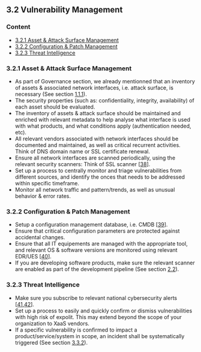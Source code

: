 ## 3.2 Vulnerability Management

### Content
* [3.2.1 Asset & Attack Surface Management](#321-)
* [3.2.2 Configuration & Patch Management](#322-)
* [3.2.3 Threat Intelligence](#323-)

### 3.2.1 Asset & Attack Surface Management
- As part of Governance section, we already mentionned that an inventory of assets & associated network interfaces, i.e. attack surface, is necessary (See section [1.1.1](../1-gov/1-1-program-and-metrics.md#111-scope--business-context)).
- The security properties (such as: confidentiality, integrity, availability) of each asset should be evaluated.
- The inventory of assets & attack surface should be maintained and enriched with relevant metadata to help analyse what interface is used with what products, and what conditions apply (authentication needed, etc).
- All relevant vendors associated with network interfaces should be documented and maintained, as well as critical recurrent activities. Think of DNS domain name or SSL certificate renewal.
- Ensure all network interfaces are scanned periodically, using the relevant security scanners: Think of SSL scanner [[38](../references.md#38-ssl-test)].
- Set up a process to centrally monitor and triage vulnerabilities from different sources, and identify the onces that needs to be addressed within specific timeframe.
- Monitor all network traffic and pattern/trends, as well as unusual behavior & error rates.

### 3.2.2 Configuration & Patch Management
- Setup a configuration management database, i.e. CMDB [[39](../references.md#39-cmdb)].
- Ensure that critical configuration parameters are protected against accidental changes.
- Ensure that all IT equipements are managed with the appropriate tool, and relevant OS & software versions are monitored using relevant EDR/UES [[40](../references.md#40-ues)].
- If you are developing software products, make sure the relevant scanner are enabled as part of the development pipeline (See section [2.2](../2-imp/2-2-product-security.md#224-secure-implementation)).

### 3.2.3 Threat Intelligence
- Make sure you subscribe to relevant national cybersecurity alerts [[41](../references.md#41-ncsc-early-warning),[42](../references.md#42-cisa-expolited-vulnerabilities)].
- Set up a process to easily and quickly confirm or dismiss vulnerabilities with high risk of expolit. This may extend beyond the scope of your organization to XaaS vendors.
- If a specific vulnerability is confirmed to impact a product/service/system in scope, an incident shall be systematically triggered (See section [3.3.2](/3-3incident-management.md#332-containment-eradication--recovery)).
